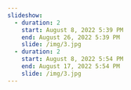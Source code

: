```yaml
---
slideshow:
  - duration: 2
    start: August 8, 2022 5:39 PM
    end: August 26, 2022 5:39 PM
    slide: /img/3.jpg
  - duration: 2
    start: August 8, 2022 5:54 PM
    end: August 17, 2022 5:54 PM
    slide: /img/3.jpg
---
```

